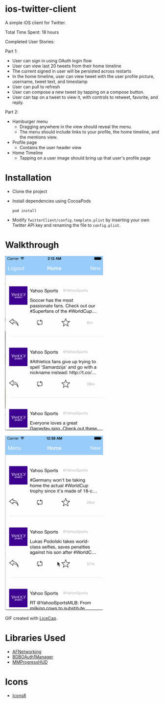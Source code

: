 ios-twitter-client
==========================

A simple iOS client for Twitter.

Total Time Spent: 18 hours

Completed User Stories:

Part 1:

- User can sign in using OAuth login flow
- User can view last 20 tweets from their home timeline
- The current signed in user will be persisted across restarts
- In the home timeline, user can view tweet with the user profile picture, username, tweet text, and timestamp
- User can pull to refresh
- User can compose a new tweet by tapping on a compose button.
- User can tap on a tweet to view it, with controls to retweet, favorite, and reply.

Part 2:

- Hamburger menu
  - Dragging anywhere in the view should reveal the menu.
  - The menu should include links to your profile, the home timeline, and the mentions view.
- Profile page
  - Contains the user header view
- Home Timeline
  - Tapping on a user image should bring up that user's profile page

# Installation
- Clone the project
- Install dependencies using CocoaPods

  `` pod install ``
    
- Modify ``TwitterClient/config.template.plist`` by inserting your own Twitter API key and renaming the file to ``config.plist``.

# Walkthrough
![Video Walkthrough (Part 1)](https://raw.githubusercontent.com/kku1993/ios-twitter-client/walkthroughs/walkthrough.gif)

![Video Walkthrough (Part 2)](https://raw.githubusercontent.com/kku1993/ios-twitter-client/walkthroughs/walkthrough_pt2.gif)

GIF created with [LiceCap](http://www.cockos.com/licecap/).

# Libraries Used
- [AFNetworking](http://afnetworking.com/)
- [BDBOAuth1Manager](https://github.com/bdbergeron/BDBOAuth1Manager)
- [MMProgressHUD](https://github.com/mutualmobile/MMProgressHUD)

# Icons
- [Icons8](http://icons8.com)
